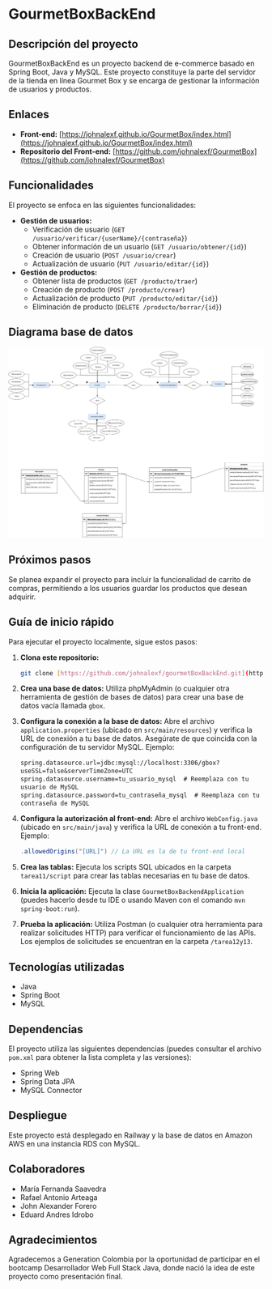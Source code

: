 # GourmetBoxBackEnd

## Descripción del proyecto

GourmetBoxBackEnd es un proyecto backend de e-commerce basado en Spring Boot, Java y MySQL. Este proyecto constituye la parte del servidor de la tienda en línea Gourmet Box y se encarga de gestionar la información de usuarios y productos.

## Enlaces

*   **Front-end:** [https://johnalexf.github.io/GourmetBox/index.html](https://johnalexf.github.io/GourmetBox/index.html)
*   **Repositorio del Front-end:** [https://github.com/johnalexf/GourmetBox](https://github.com/johnalexf/GourmetBox)

## Funcionalidades

El proyecto se enfoca en las siguientes funcionalidades:

*   **Gestión de usuarios:**
    *   Verificación de usuario (`GET /usuario/verificar/{userName}/{contraseña}`)
    *   Obtener información de un usuario (`GET /usuario/obtener/{id}`)
    *   Creación de usuario (`POST /usuario/crear`)
    *   Actualización de usuario (`PUT /usuario/editar/{id}`)
*   **Gestión de productos:**
    *   Obtener lista de productos (`GET /producto/traer`)
    *   Creación de producto (`POST /producto/crear`)
    *   Actualización de producto (`PUT /producto/editar/{id}`)
    *   Eliminación de producto (`DELETE /producto/borrar/{id}`)

## Diagrama base de datos 
![Diagrama de la base de datos](tarea11/Diagrama_Entidad_Relacion_GBOX.jpg)

## Próximos pasos

Se planea expandir el proyecto para incluir la funcionalidad de carrito de compras, permitiendo a los usuarios guardar los productos que desean adquirir.

## Guía de inicio rápido

Para ejecutar el proyecto localmente, sigue estos pasos:

1.  **Clona este repositorio:**

    ```bash
    git clone [https://github.com/johnalexf/gourmetBoxBackEnd.git](https://github.com/johnalexf/gourmetBoxBackEnd.git)
    ```

2.  **Crea una base de datos:** Utiliza phpMyAdmin (o cualquier otra herramienta de gestión de bases de datos) para crear una base de datos vacía llamada `gbox`.

3.  **Configura la conexión a la base de datos:** Abre el archivo `application.properties` (ubicado en `src/main/resources`) y verifica la URL de conexión a tu base de datos. Asegúrate de que coincida con la configuración de tu servidor MySQL. Ejemplo:

    ```
    spring.datasource.url=jdbc:mysql://localhost:3306/gbox?useSSL=false&serverTimeZone=UTC
    spring.datasource.username=tu_usuario_mysql  # Reemplaza con tu usuario de MySQL
    spring.datasource.password=tu_contraseña_mysql  # Reemplaza con tu contraseña de MySQL
    ```

4.  **Configura la autorización al front-end:** Abre el archivo `WebConfig.java` (ubicado en `src/main/java`) y verifica la URL de conexión a tu front-end. Ejemplo:

    ```java
    .allowedOrigins("[URL]") // La URL es la de tu front-end local
    ```

5.  **Crea las tablas:** Ejecuta los scripts SQL ubicados en la carpeta `tarea11/script` para crear las tablas necesarias en tu base de datos.

6.  **Inicia la aplicación:** Ejecuta la clase `GourmetBoxBackendApplication` (puedes hacerlo desde tu IDE o usando Maven con el comando `mvn spring-boot:run`).

7.  **Prueba la aplicación:** Utiliza Postman (o cualquier otra herramienta para realizar solicitudes HTTP) para verificar el funcionamiento de las APIs. Los ejemplos de solicitudes se encuentran en la carpeta `/tarea12y13`.

## Tecnologías utilizadas

*   Java
*   Spring Boot
*   MySQL

## Dependencias

El proyecto utiliza las siguientes dependencias (puedes consultar el archivo `pom.xml` para obtener la lista completa y las versiones):

*   Spring Web
*   Spring Data JPA
*   MySQL Connector

## Despliegue

Este proyecto está desplegado en Railway y la base de datos en Amazon AWS en una instancia RDS con MySQL.

## Colaboradores

*   María Fernanda Saavedra
*   Rafael Antonio Arteaga
*   John Alexander Forero
*   Eduard Andres Idrobo

## Agradecimientos

Agradecemos a Generation Colombia por la oportunidad de participar en el bootcamp Desarrollador Web Full Stack Java, donde nació la idea de este proyecto como presentación final.




